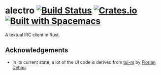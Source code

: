 # alectro [![Build Status](https://travis-ci.org/aatxe/alectro.svg?branch=master)](https://travis-ci.org/aatxe/alectro) [![Crates.io](https://img.shields.io/crates/v/alectro.svg)](https://crates.io/crates/alectro) [![Built with Spacemacs](https://cdn.rawgit.com/syl20bnr/spacemacs/442d025779da2f62fc86c2082703697714db6514/assets/spacemacs-badge.svg)](http://spacemacs.org) #

A textual IRC client in Rust.


## Acknowledgements ## 

* In its current state, a lot of the UI code is derived from [tui-rs](https://github.com/fdehau/tui-rs) by [Florian Dehau](http://fdehau.com).
